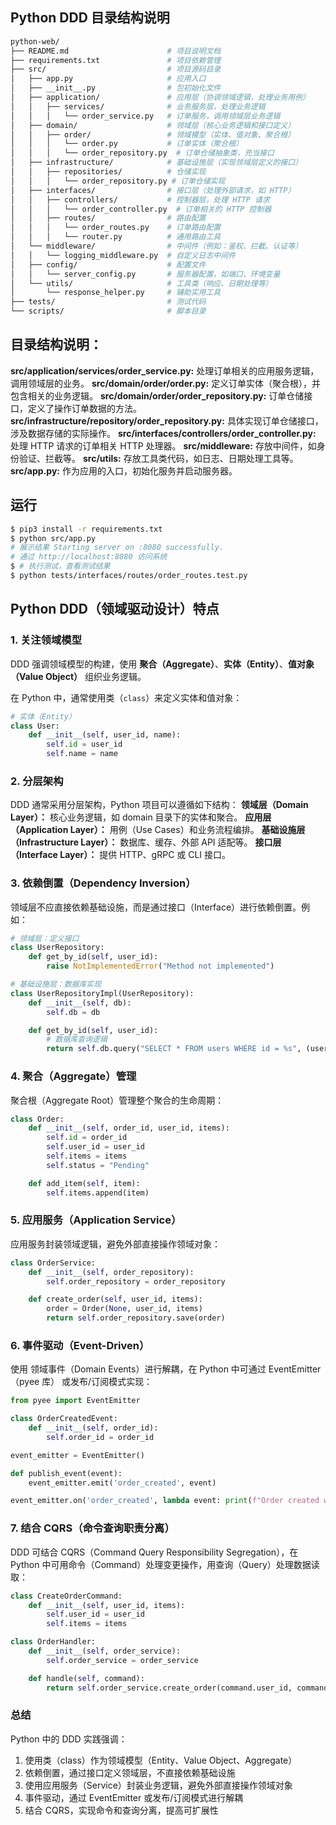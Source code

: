 ## Python DDD 目录结构说明

```bash
python-web/
├── README.md                      # 项目说明文档
├── requirements.txt               # 项目依赖管理
├── src/                           # 项目源码目录
│   ├── app.py                     # 应用入口
│   ├── __init__.py                # 包初始化文件
│   ├── application/               # 应用层（协调领域逻辑，处理业务用例）
│   │   ├── services/              # 业务服务层，处理业务逻辑
│   │   │   └── order_service.py   # 订单服务，调用领域层业务逻辑
│   ├── domain/                    # 领域层（核心业务逻辑和接口定义）
│   │   ├── order/                 # 领域模型（实体、值对象、聚合根）
│   │   │   └── order.py           # 订单实体（聚合根）
│   │   │   └── order_repository.py  # 订单仓储抽象类，充当接口
│   ├── infrastructure/            # 基础设施层（实现领域层定义的接口）
│   │   ├── repositories/          # 仓储实现
│   │   │   └── order_repository.py # 订单仓储实现
│   ├── interfaces/                # 接口层（处理外部请求，如 HTTP）
│   │   ├── controllers/           # 控制器层，处理 HTTP 请求
│   │   │   └── order_controller.py  # 订单相关的 HTTP 控制器
│   │   ├── routes/                # 路由配置
│   │   │   └── order_routes.py    # 订单路由配置
│   │   │   └── router.py          # 通用路由工具
│   └── middleware/                # 中间件（例如：鉴权、拦截、认证等） 
│   │   └── logging_middleware.py  # 自定义日志中间件
│   ├── config/                    # 配置文件
│   │   └── server_config.py       # 服务器配置，如端口、环境变量
│   └── utils/                     # 工具类（响应、日期处理等）
│       └── response_helper.py     # 辅助实用工具
├── tests/                         # 测试代码
└── scripts/                       # 脚本目录
```

## 目录结构说明：
**src/application/services/order_service.py:** 处理订单相关的应用服务逻辑，调用领域层的业务。
**src/domain/order/order.py:** 定义订单实体（聚合根），并包含相关的业务逻辑。
**src/domain/order/order_repository.py:** 订单仓储接口，定义了操作订单数据的方法。
**src/infrastructure/repository/order_repository.py:** 具体实现订单仓储接口，涉及数据存储的实际操作。
**src/interfaces/controllers/order_controller.py:**  处理 HTTP 请求的订单相关 HTTP 处理器。
**src/middleware:** 存放中间件，如身份验证、拦截等。
**src/utils:** 存放工具类代码，如日志、日期处理工具等。
**src/app.py:** 作为应用的入口，初始化服务并启动服务器。


## 运行
```bash
$ pip3 install -r requirements.txt
$ python src/app.py 
# 展示结果 Starting server on :8080 successfully.
# 通过 http://localhost:8080 访问系统
$ # 执行测试，查看测试结果
$ python tests/interfaces/routes/order_routes.test.py
```

## Python DDD（领域驱动设计）特点

### 1. 关注领域模型
DDD 强调领域模型的构建，使用 **聚合（Aggregate）**、**实体（Entity）**、**值对象（Value Object）** 组织业务逻辑。

在 Python 中，通常使用类（`class`）来定义实体和值对象：

```python
# 实体（Entity）
class User:
    def __init__(self, user_id, name):
        self.id = user_id
        self.name = name
```

### 2. 分层架构
DDD 通常采用分层架构，Python 项目可以遵循如下结构：
**领域层（Domain Layer）：** 核心业务逻辑，如 domain 目录下的实体和聚合。
**应用层（Application Layer）：** 用例（Use Cases）和业务流程编排。
**基础设施层（Infrastructure Layer）：** 数据库、缓存、外部 API 适配等。 
**接口层（Interface Layer）：** 提供 HTTP、gRPC 或 CLI 接口。

### 3. 依赖倒置（Dependency Inversion）
领域层不应直接依赖基础设施，而是通过接口（Interface）进行依赖倒置。例如：
```py
# 领域层：定义接口
class UserRepository:
    def get_by_id(self, user_id):
        raise NotImplementedError("Method not implemented")
```

```py
# 基础设施层：数据库实现
class UserRepositoryImpl(UserRepository):
    def __init__(self, db):
        self.db = db

    def get_by_id(self, user_id):
        # 数据库查询逻辑
        return self.db.query("SELECT * FROM users WHERE id = %s", (user_id,))
```

### 4. 聚合（Aggregate）管理
聚合根（Aggregate Root）管理整个聚合的生命周期：
```py
class Order:
    def __init__(self, order_id, user_id, items):
        self.id = order_id
        self.user_id = user_id
        self.items = items
        self.status = "Pending"

    def add_item(self, item):
        self.items.append(item)
```

### 5. 应用服务（Application Service）
应用服务封装领域逻辑，避免外部直接操作领域对象：
```py
class OrderService:
    def __init__(self, order_repository):
        self.order_repository = order_repository

    def create_order(self, user_id, items):
        order = Order(None, user_id, items)
        return self.order_repository.save(order)
```

### 6. 事件驱动（Event-Driven）
使用 领域事件（Domain Events）进行解耦，在 Python 中可通过 EventEmitter（pyee 库） 或发布/订阅模式实现：
```py
from pyee import EventEmitter

class OrderCreatedEvent:
    def __init__(self, order_id):
        self.order_id = order_id

event_emitter = EventEmitter()

def publish_event(event):
    event_emitter.emit('order_created', event)

event_emitter.on('order_created', lambda event: print(f"Order created with ID: {event.order_id}"))
```

### 7. 结合 CQRS（命令查询职责分离）
DDD 可结合 CQRS（Command Query Responsibility Segregation），在 Python 中可用命令（Command）处理变更操作，用查询（Query）处理数据读取：
```py
class CreateOrderCommand:
    def __init__(self, user_id, items):
        self.user_id = user_id
        self.items = items

class OrderHandler:
    def __init__(self, order_service):
        self.order_service = order_service

    def handle(self, command):
        return self.order_service.create_order(command.user_id, command.items)
```

### 总结
Python 中的 DDD 实践强调：
1. 使用类（class）作为领域模型（Entity、Value Object、Aggregate）
2. 依赖倒置，通过接口定义领域层，不直接依赖基础设施
3. 使用应用服务（Service）封装业务逻辑，避免外部直接操作领域对象
4. 事件驱动，通过 EventEmitter 或发布/订阅模式进行解耦
5. 结合 CQRS，实现命令和查询分离，提高可扩展性